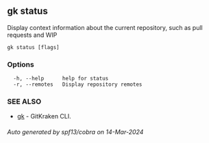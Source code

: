 ## gk status

Display context information about the current repository, such as pull requests and WIP

```
gk status [flags]
```

### Options

```
  -h, --help      help for status
  -r, --remotes   Display repository remotes
```

### SEE ALSO

* [gk](gk.md)	 - GitKraken CLI.

###### Auto generated by spf13/cobra on 14-Mar-2024
